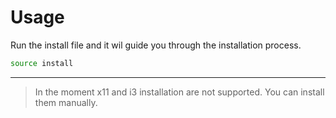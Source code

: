 # Usage

Run the install file and it wil guide you through the installation process.

```bash
source install
```

---

> In the moment x11 and i3 installation are not supported. You can install them manually.
